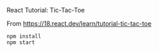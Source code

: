 React Tutorial: Tic-Tac-Toe

From https://18.react.dev/learn/tutorial-tic-tac-toe

```
npm install
npm start
```
